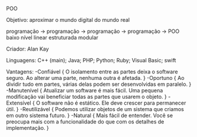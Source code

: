 POO

Objetivo: aproximar o mundo digital do mundo real

programação ->  programação ->  programação ->  programação ->  POO
baixo nível     linear          estruturada     modular

Criador: Alan Kay

Linguagens: C++ (main); Java; PHP; Python; Ruby; Visual Basic; swift

Vantagens:
    -Confiável {
        O isolamento entre as partes deixa o software seguro.
        Ao alterar uma parte, nenhuma outra é afetada.
    }
    -Oportuno {
        Ao dividir tudo em partes, várias delas podem ser desenvolvidas
        em paralelo.
    }
    -Manutenível {
        Atualizar um software é mais fácil.
        Uma pequena modificação vai beneficiar todas as partes que
        usarem o objeto.
    }
    -Extensível {
        O software não é estático.
        Ele deve crescer para permanecer útil.
    }
    -Reutilizável {
        Podemos utilizar objetos de um sistema que criamos em outro
        sistema futuro.
    }
    -Natural {
        Mais fácil de entender.
        Você se preocupa mais com a funcionalidade do que com os 
        detalhes de implementação.
    }